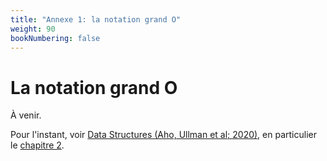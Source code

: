 ```yaml
---
title: "Annexe 1: la notation grand O"
weight: 90
bookNumbering: false
---
```


# La notation grand O

À venir. 

Pour l'instant, voir <a href="/bibliographie#aho-ullman-al-2020">Data Structures (Aho, Ullman et al; 2020)</a>, en particulier le <a href="https://en.wikibooks.org/wiki/Data_Structures/Asymptotic_Notation">chapitre 2</a>.
